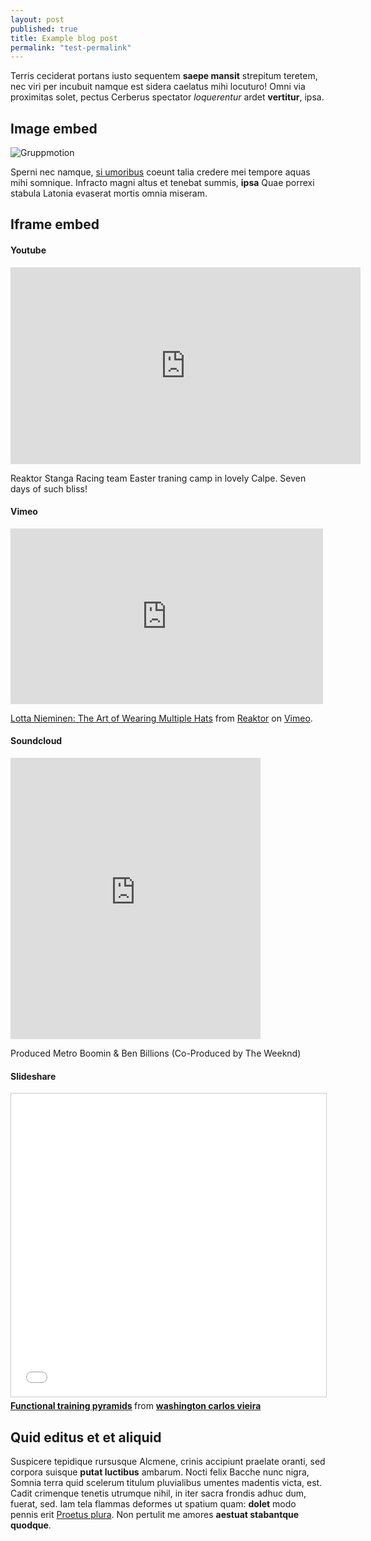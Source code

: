 ```yaml
---
layout: post
published: true
title: Example blog post
permalink: "test-permalink"
---
```



Terris ceciderat portans iusto sequentem **saepe mansit** strepitum teretem, nec
viri per incubuit namque est sidera caelatus mihi locuturo! Omni via proximitas
solet, pectus Cerberus spectator *loquerentur* ardet **vertitur**, ipsa.

## Image embed

![Gruppmotion]({{site.baseurl}}/media/gruppmotion-4.jpg)

Sperni nec namque, [si umoribus](http://zombo.com/) coeunt talia credere mei
tempore aquas mihi somnique. Infracto magni altus et tenebat summis, **ipsa**
Quae porrexi stabula Latonia evaserat mortis omnia miseram.

## Iframe embed

#### Youtube

<iframe width="560" height="315" src="https://www.youtube.com/embed/lINPGKAQPwg" frameborder="0" allowfullscreen></iframe>

Reaktor Stanga Racing team Easter traning camp in lovely Calpe. Seven days of such bliss!

#### Vimeo

<iframe src="https://player.vimeo.com/video/141511892" width="500" height="281" frameborder="0" webkitallowfullscreen mozallowfullscreen allowfullscreen></iframe> <p><a href="https://vimeo.com/141511892">Lotta Nieminen: The Art of Wearing Multiple Hats</a> from <a href="https://vimeo.com/reaktorfi">Reaktor</a> on <a href="https://vimeo.com">Vimeo</a>.</p>

#### Soundcloud

<iframe width="400" height="450" scrolling="no" frameborder="no" src="https://w.soundcloud.com/player/?url=https%3A//api.soundcloud.com/tracks/239037229&amp;auto_play=false&amp;hide_related=false&amp;show_comments=true&amp;show_user=true&amp;show_reposts=false&amp;visual=true"></iframe>

Produced Metro Boomin & Ben Billions (Co-Produced by The Weeknd)

#### Slideshare

<iframe src="//www.slideshare.net/slideshow/embed_code/key/qPmBIWFD4Q5r21" width="595" height="485" frameborder="0" marginwidth="0" marginheight="0" scrolling="no" style="border:1px solid #CCC; border-width:1px; margin-bottom:5px; max-width: 100%;" allowfullscreen> </iframe> <div style="margin-bottom:5px"> <strong> <a href="//www.slideshare.net/VieiraPersonal/functional-training-pyramids" title="Functional training pyramids" target="_blank">Functional training pyramids</a> </strong> from <strong><a href="//www.slideshare.net/VieiraPersonal" target="_blank">washington carlos vieira</a></strong> </div>

## Quid editus et et aliquid

Suspicere tepidique rursusque Alcmene, crinis accipiunt praelate oranti, sed
corpora suisque **putat luctibus** ambarum. Nocti felix Bacche nunc nigra,
Somnia terra quid scelerum titulum pluvialibus umentes madentis victa, est.
Cadit crimenque tenetis utrumque nihil, in iter sacra frondis adhuc dum, fuerat,
sed. Iam tela flammas deformes ut spatium quam: **dolet** modo pennis erit
[Proetus plura](http://heeeeeeeey.com/). Non pertulit me amores **aestuat
stabantque quodque**.
